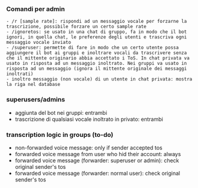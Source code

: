 ### Comandi per admin

```
- /r [sample rate]: rispondi ad un messaggio vocale per forzarne la trascrizione, possibile forzare un certo sample rate
- /ignoretos: se usato in una chat di gruppo, fa in modo che il bot ignori, in quella chat, le preferenze degli utenti e trascriva ogni messaggio vocale inviato
- /superuser: permette di fare in modo che un certo utente possa aggiungere il bot ai gruppi e inoltrare vocali da trascrivere senza che il mittente originario abbia accettato i ToS. In chat privata va usato in risposta ad un messaggio inoltrato. Nei gruppi va usato in risposta ad un messaggio (ignora il mittente originale dei messaggi inoltrati)
- inoltro messaggio (non vocale) di un utente in chat privata: mostra la riga nel database
```

### superusers/admins

- aggiunta del bot nei gruppi: entrambi
- trascrizione di qualsiasi vocale inoltrato in privato: entrambi

### transcription logic in groups (to-do)

- non-forwarded voice message: only if sender accepted tos
- forwarded voice message from user who hid their account: always
- forwarded voice message (forwarder: superuser or admin): check original sender's tos
- forwarded voice message (forwarder: normal user): check original sender's tos
